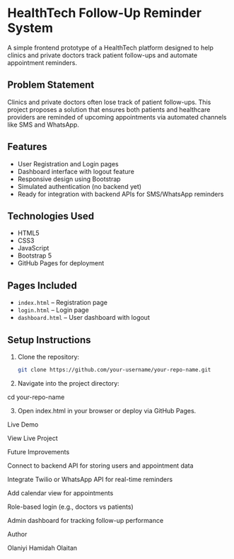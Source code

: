 # HealthTech Follow-Up Reminder System

A simple frontend prototype of a HealthTech platform designed to help clinics and private doctors track patient follow-ups and automate appointment reminders.

## Problem Statement

Clinics and private doctors often lose track of patient follow-ups. This project proposes a solution that ensures both patients and healthcare providers are reminded of upcoming appointments via automated channels like SMS and WhatsApp.

## Features

- User Registration and Login pages
- Dashboard interface with logout feature
- Responsive design using Bootstrap
- Simulated authentication (no backend yet)
- Ready for integration with backend APIs for SMS/WhatsApp reminders

## Technologies Used

- HTML5
- CSS3
- JavaScript
- Bootstrap 5
- GitHub Pages for deployment

## Pages Included

- `index.html` – Registration page
- `login.html` – Login page
- `dashboard.html` – User dashboard with logout

## Setup Instructions

1. Clone the repository:
   ```bash
   git clone https://github.com/your-username/your-repo-name.git

2. Navigate into the project directory:

cd your-repo-name


3. Open index.html in your browser or deploy via GitHub Pages.



Live Demo

View Live Project

Future Improvements

Connect to backend API for storing users and appointment data

Integrate Twilio or WhatsApp API for real-time reminders

Add calendar view for appointments

Role-based login (e.g., doctors vs patients)

Admin dashboard for tracking follow-up performance


Author

Olaniyi Hamidah Olaitan
